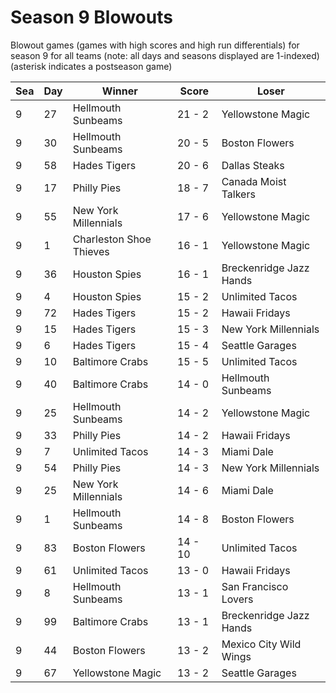 # Season 9 Blowouts



Blowout games (games with high scores and high run differentials) for season 9 for all teams (note: all days and seasons displayed are 1-indexed) (asterisk indicates a postseason game)


| Sea | Day | Winner | Score | Loser | 
| ------ |------ |------ |------ |------ |
| 9 | 27 | Hellmouth Sunbeams | 21 - 2 | Yellowstone Magic | 
| 9 | 30 | Hellmouth Sunbeams | 20 - 5 | Boston Flowers | 
| 9 | 58 | Hades Tigers | 20 - 6 | Dallas Steaks | 
| 9 | 17 | Philly Pies | 18 - 7 | Canada Moist Talkers | 
| 9 | 55 | New York Millennials | 17 - 6 | Yellowstone Magic | 
| 9 | 1 | Charleston Shoe Thieves | 16 - 1 | Yellowstone Magic | 
| 9 | 36 | Houston Spies | 16 - 1 | Breckenridge Jazz Hands | 
| 9 | 4 | Houston Spies | 15 - 2 | Unlimited Tacos | 
| 9 | 72 | Hades Tigers | 15 - 2 | Hawaii Fridays | 
| 9 | 15 | Hades Tigers | 15 - 3 | New York Millennials | 
| 9 | 6 | Hades Tigers | 15 - 4 | Seattle Garages | 
| 9 | 10 | Baltimore Crabs | 15 - 5 | Unlimited Tacos | 
| 9 | 40 | Baltimore Crabs | 14 - 0 | Hellmouth Sunbeams | 
| 9 | 25 | Hellmouth Sunbeams | 14 - 2 | Yellowstone Magic | 
| 9 | 33 | Philly Pies | 14 - 2 | Hawaii Fridays | 
| 9 | 7 | Unlimited Tacos | 14 - 3 | Miami Dale | 
| 9 | 54 | Philly Pies | 14 - 3 | New York Millennials | 
| 9 | 25 | New York Millennials | 14 - 6 | Miami Dale | 
| 9 | 1 | Hellmouth Sunbeams | 14 - 8 | Boston Flowers | 
| 9 | 83 | Boston Flowers | 14 - 10 | Unlimited Tacos | 
| 9 | 61 | Unlimited Tacos | 13 - 0 | Hawaii Fridays | 
| 9 | 8 | Hellmouth Sunbeams | 13 - 1 | San Francisco Lovers | 
| 9 | 99 | Baltimore Crabs | 13 - 1 | Breckenridge Jazz Hands | 
| 9 | 44 | Boston Flowers | 13 - 2 | Mexico City Wild Wings | 
| 9 | 67 | Yellowstone Magic | 13 - 2 | Seattle Garages | 


